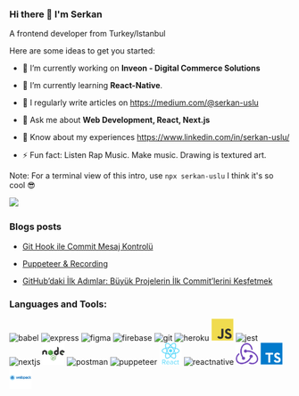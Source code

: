 <!-- npx serkan-uslu:START -->

### Hi there 👋 I'm Serkan

A frontend developer from Turkey/Istanbul

Here are some ideas to get you started:

- 🔭 I’m currently working on **Inveon - Digital Commerce Solutions**

- 🌱 I’m currently learning **React-Native**.

- 📝 I regularly write articles on https://medium.com/@serkan-uslu

- 💬 Ask me about **Web Development, React, Next.js**

- 📄 Know about my experiences https://www.linkedin.com/in/serkan-uslu/

- ⚡ Fun fact: Listen Rap Music. Make music. Drawing is textured art.

<!-- npx serkan-uslu:END -->

Note: For a terminal view of this intro, use `npx serkan-uslu` I think it's so cool 😎

![](https://komarev.com/ghpvc/?username=serkan-uslu&style=flat-square&label=PROFILE+VIEWS)

<!-- Blog posts:START -->

### Blogs posts

- [Git Hook ile Commit Mesaj Kontrolü](https://medium.com/@serkan-uslu/git-hook-ile-commit-mesaj-kontrol%C3%BC-e064a814d250)
  
- [Puppeteer & Recording](https://medium.com/@serkan-uslu/puppeteer-recording-37839e4426eb)
  
- [GitHub’daki İlk Adımlar: Büyük Projelerin İlk Commit’lerini Keşfetmek](https://medium.com/@serkan-uslu/githubdaki-i%CC%87lk-ad%C4%B1mlar-b%C3%BCy%C3%BCk-projelerin-i%CC%87lk-commit-lerini-ke%C5%9Ffetmek-94acb5a81814)



<!-- Blog posts:END -->

<!-- Skils:START -->

### Languages and Tools:
   
<a style="text-decoration: none;" href="https://babeljs.io/" rel="nofollow">
  <img src="https://www.vectorlogo.zone/logos/babeljs/babeljs-icon.svg" alt="babel" width="40" height="40" data-canonical-src="https://www.vectorlogo.zone/logos/babeljs/babeljs-icon.svg" style="max-width: 100%;">
</a>
<a style="text-decoration: none;" href="https://expressjs.com" rel="nofollow">
  <img src="https://www.vectorlogo.zone/logos/expressjs/expressjs-icon.svg" alt="express" width="40" height="40" style="max-width: 100%;">
</a>
<a style="text-decoration: none;" href="https://www.figma.com/" rel="nofollow">
  <img src="https://www.vectorlogo.zone/logos/figma/figma-icon.svg" alt="figma" width="40" height="40" data-canonical-src="https://www.vectorlogo.zone/logos/figma/figma-icon.svg" style="max-width: 100%;">
</a>
<a style="text-decoration: none;" href="https://firebase.google.com/" rel="nofollow">
  <img src="https://www.vectorlogo.zone/logos/firebase/firebase-icon.svg" alt="firebase" width="40" height="40" data-canonical-src="https://www.vectorlogo.zone/logos/firebase/firebase-icon.svg" style="max-width: 100%;">
</a>
<a style="text-decoration: none;" href="https://git-scm.com/" rel="nofollow">
  <img src="https://www.vectorlogo.zone/logos/git-scm/git-scm-icon.svg" alt="git" width="40" height="40" data-canonical-src="https://www.vectorlogo.zone/logos/git-scm/git-scm-icon.svg" style="max-width: 100%;">
</a>
<a style="text-decoration: none;" href="https://heroku.com" rel="nofollow">
  <img src="https://www.vectorlogo.zone/logos/heroku/heroku-icon.svg" alt="heroku" width="40" height="40" data-canonical-src="https://www.vectorlogo.zone/logos/heroku/heroku-icon.svg" style="max-width: 100%;">
</a>
<a style="text-decoration: none;" href="https://developer.mozilla.org/en-US/docs/Web/JavaScript" rel="nofollow">
  <img src="https://raw.githubusercontent.com/devicons/devicon/master/icons/javascript/javascript-original.svg" alt="javascript" width="40" height="40" style="max-width: 100%;">
</a>
<a style="text-decoration: none;" href="https://jestjs.io" rel="nofollow">
  <img src="https://www.vectorlogo.zone/logos/jestjsio/jestjsio-icon.svg" alt="jest" width="40" height="40" data-canonical-src="https://www.vectorlogo.zone/logos/jestjsio/jestjsio-icon.svg" style="max-width: 100%;">
</a>
<a style="text-decoration: none;" href="https://nextjs.org/" rel="nofollow">
  <img src="https://cdn.worldvectorlogo.com/logos/nextjs-2.svg" alt="nextjs" width="40" height="40" data-canonical-src="https://cdn.worldvectorlogo.com/logos/nextjs-2.svg" style="max-width: 100%;">
</a>
<a style="text-decoration: none;" href="https://nodejs.org" rel="nofollow">
  <img src="https://raw.githubusercontent.com/devicons/devicon/master/icons/nodejs/nodejs-original-wordmark.svg" alt="nodejs" width="40" height="40" style="max-width: 100%;">
</a>
<a style="text-decoration: none;" href="https://postman.com" rel="nofollow">
  <img src="https://www.vectorlogo.zone/logos/getpostman/getpostman-icon.svg" alt="postman" width="40" height="40" data-canonical-src="https://www.vectorlogo.zone/logos/getpostman/getpostman-icon.svg" style="max-width: 100%;">
</a>
<a style="text-decoration: none;" href="https://github.com/puppeteer/puppeteer">
  <img src="https://www.vectorlogo.zone/logos/pptrdev/pptrdev-official.svg" alt="puppeteer" width="40" height="40" data-canonical-src="https://www.vectorlogo.zone/logos/pptrdev/pptrdev-official.svg" style="max-width: 100%;">
</a>
<a style="text-decoration: none;" href="https://reactjs.org/" rel="nofollow">
  <img src="https://raw.githubusercontent.com/devicons/devicon/master/icons/react/react-original-wordmark.svg" alt="react" width="40" height="40" style="max-width: 100%;">
</a>
<a style="text-decoration: none;" href="https://reactnative.dev/" rel="nofollow">
  <img src="https://reactnative.dev/img/header_logo.svg" alt="reactnative" width="40" height="40" data-canonical-src="https://reactnative.dev/img/header_logo.svg" style="max-width: 100%;">
</a>
<a style="text-decoration: none;" href="https://redux.js.org" rel="nofollow">
  <img src="https://raw.githubusercontent.com/devicons/devicon/master/icons/redux/redux-original.svg" alt="redux" width="40" height="40" style="max-width: 100%;">
</a>
<a style="text-decoration: none;" href="https://www.typescriptlang.org/" rel="nofollow">
  <img src="https://raw.githubusercontent.com/devicons/devicon/master/icons/typescript/typescript-original.svg" alt="typescript" width="40" height="40" style="max-width: 100%;">
</a>
<a style="text-decoration: none;" href="https://webpack.js.org" rel="nofollow">
  <img src="https://raw.githubusercontent.com/devicons/devicon/d00d0969292a6569d45b06d3f350f463a0107b0d/icons/webpack/webpack-original-wordmark.svg" alt="webpack" width="40" height="40" style="max-width: 100%;">
</a>
<!-- Skils:END -->
